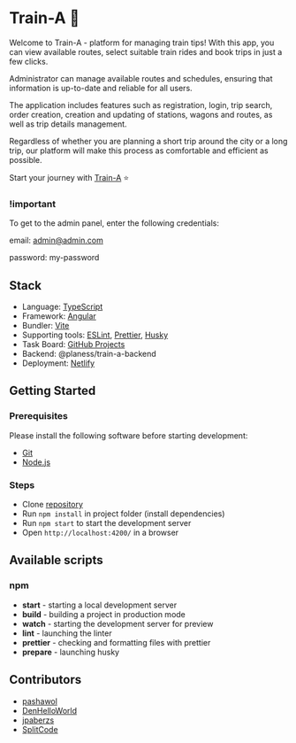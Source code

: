 # Train-A 🚆

Welcome to Train-A - platform for managing train tips!
With this app, you can view available routes, select suitable train rides and book trips in just a few clicks.

Administrator can manage available routes and schedules, ensuring that information is up-to-date and reliable for all users.

The application includes features such as registration, login, trip search, order creation, creation and updating of stations, wagons and routes, as well as trip details management.

Regardless of whether you are planning a short trip around the city or a long trip, our platform will make this process as comfortable and efficient as possible.

Start your journey with [Train-A](https://angular-train.netlify.app/) ⭐

### !important
To get to the admin panel, enter the following credentials:

email: admin@admin.com

password: my-password

## Stack

- Language: [TypeScript](https://www.typescriptlang.org/)
- Framework: [Angular](https://angular.dev/)
- Bundler: [Vite](https://vitejs.dev/)
- Supporting tools: [ESLint](https://eslint.org/), [Prettier](https://prettier.io/), [Husky](https://typicode.github.io/husky/)
- Task Board: [GitHub Projects](https://docs.github.com/en/issues/planning-and-tracking-with-projects/learning-about-projects/about-projects)
- Backend: @planess/train-a-backend
- Deployment: [Netlify](https://www.netlify.com/)

## Getting Started

### Prerequisites

Please install the following software before starting development:

- [Git](https://git-scm.com/downloads)
- [Node.js](https://nodejs.org/en/download/)

### Steps

- Clone [repository](https://github.com/SplitCode/Train-A)
- Run `npm install` in project folder (install dependencies)
- Run `npm start` to start the development server
- Open `http://localhost:4200/` in a browser

## Available scripts

### **npm**

- **start** - starting a local development server
- **build** - building a project in production mode
- **watch** - starting the development server for preview
- **lint** - launching the linter
- **prettier** - checking and formatting files with prettier
- **prepare** - launching husky

## Contributors

- [pashawol](https://github.com/pashawol)
- [DenHelloWorld](https://github.com/DenHelloWorld)
- [jpaberzs](https://github.com/jpaberzs)
- [SplitCode](https://github.com/SplitCode)

